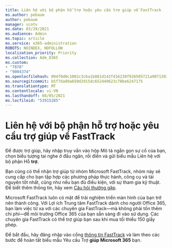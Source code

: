```yaml
---
title: Liên hệ với bộ phận hỗ trợ hoặc yêu cầu trợ giúp về FastTrack
ms.author: pebaum
author: pebaum
manager: scotv
ms.date: 03/29/2021
ms.audience: Admin
ms.topic: article
ms.service: o365-administration
ROBOTS: NOINDEX, NOFOLLOW
localization_priority: Priority
ms.collection: Adm_O365
ms.custom:
- "7878"
- "9004374"
ms.openlocfilehash: 094f0d0c1002c3cba1b881d142fd16230f926505721a9071393145d5a59d63d4
ms.sourcegitcommit: b5f7da89a650d2915dc652449623c78be6247175
ms.translationtype: MT
ms.contentlocale: vi-VN
ms.lasthandoff: 08/05/2021
ms.locfileid: "53915285"
---
```

# <a name="contact-support-or-request-fasttrack-assistance"></a>Liên hệ với bộ phận hỗ trợ hoặc yêu cầu trợ giúp về FastTrack

Để được trợ giúp,  hãy nhập truy vấn vào hộp Mô tả ngắn gọn sự cố của bạn, chọn biểu tượng tai nghe ở đầu ngăn, rồi điền và gửi biểu mẫu Liên hệ với bộ phận Hỗ **trợ.**

Bạn cũng có thể nhận trợ giúp từ nhóm Microsoft FastTrack, nhóm này sẽ cung cấp cho bạn tập hợp các phương pháp thực hành, công cụ và tài nguyên tốt nhất, cũng như nếu bạn đủ điều kiện, với sự tham gia kỹ thuật. Để biết thêm thông tin, hãy xem [Câu hỏi thường gặp](https://go.microsoft.com/fwlink/?linkid=2132666).

Microsoft FastTrack luôn có mặt để trải nghiệm triển màn hình của bạn trở nên thành công. Với Lợi ích Trung tâm FastTrack dành cho người Office 365, bạn làm việc từ xa với các chuyên gia FastTrack—mà không phải tốn thêm chi phí—để môi trường Office 365 của bạn sẵn sàng đi vào sử dụng. Các chuyên gia FastTrack có thể trợ giúp bạn sau khi mua tối thiểu 150 giấy phép.

Để bắt đầu, hãy đăng nhập vào cổng [thông tin FastTrack](https://go.microsoft.com/fwlink/?linkid=2125443) và làm theo các bước để hoàn tất biểu mẫu Yêu cầu Trợ **giúp Microsoft 365** bạn.